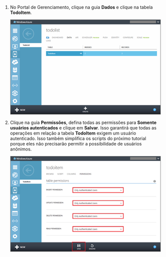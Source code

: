 1.  No Portal de Gerenciamento, clique na guia **Dados** e clique na tabela **TodoItem**.

    ![](./media/mobile-services-restrict-permissions-javascript-backend/mobile-portal-data-tables.png)

2.  Clique na guia **Permissões**, defina todas as permissões para **Somente usuários autenticados** e clique em **Salvar**. Isso garantirá que todas as operações em relação a tabela **TodoItem** exigem um usuário autenticado. Isso também simplifica os scripts do próximo tutorial porque eles não precisarão permitir a possibilidade de usuários anônimos.

    ![](./media/mobile-services-restrict-permissions-javascript-backend/mobile-portal-change-table-perms.png)

 
